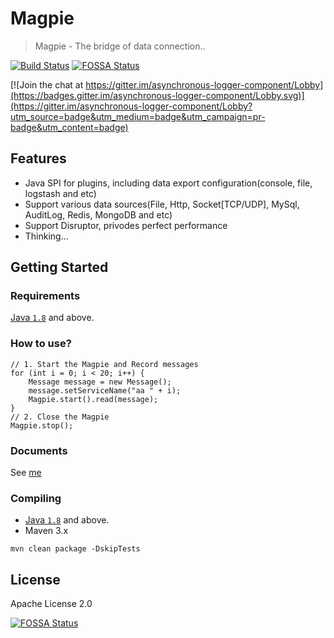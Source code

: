 # Magpie

> Magpie - The bridge of data connection..

[![Build Status](https://travis-ci.org/mstao/Magpie.svg?branch=master)](https://travis-ci.org/mstao/Magpie) [![FOSSA Status](https://app.fossa.io/api/projects/git%2Bgithub.com%2Fmstao%2FMagpie.svg?type=shield)](https://app.fossa.io/projects/git%2Bgithub.com%2Fmstao%2FMagpie?ref=badge_shield)

[![Join the chat at https://gitter.im/asynchronous-logger-component/Lobby](https://badges.gitter.im/asynchronous-logger-component/Lobby.svg)](https://gitter.im/asynchronous-logger-component/Lobby?utm_source=badge&utm_medium=badge&utm_campaign=pr-badge&utm_content=badge)

## Features

- Java SPI for plugins, including data export configuration(console, file, logstash and etc)
- Support various data sources(File, Http, Socket[TCP/UDP], MySql, AuditLog, Redis, MongoDB and etc)
- Support Disruptor, privodes perfect performance
- Thinking...

## Getting Started

### Requirements

[Java `1.8`](https://www.oracle.com/technetwork/java/javase/downloads/jdk8-downloads-2133151.html) and above.

### How to use?

```
// 1. Start the Magpie and Record messages
for (int i = 0; i < 20; i++) {
    Message message = new Message();
    message.setServiceName("aa " + i);
    Magpie.start().read(message);
}
// 2. Close the Magpie
Magpie.stop();
```

### Documents

See [me](https://mingshan.fun/Magpie/)

### Compiling

- [Java `1.8`](https://www.oracle.com/technetwork/java/javase/downloads/jdk8-downloads-2133151.html) and above.<br>
- Maven 3.x

```
mvn clean package -DskipTests
```

## License

Apache License 2.0


[![FOSSA Status](https://app.fossa.io/api/projects/git%2Bgithub.com%2Fmstao%2FMagpie.svg?type=large)](https://app.fossa.io/projects/git%2Bgithub.com%2Fmstao%2FMagpie?ref=badge_large)